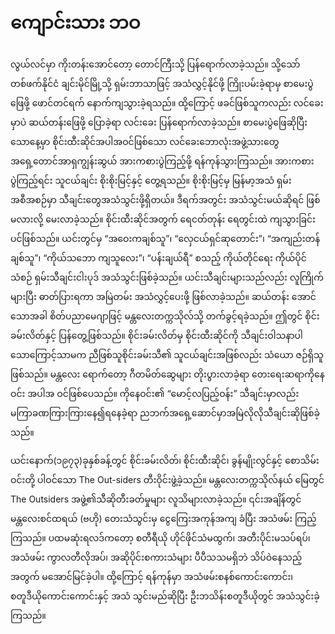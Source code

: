 # ကျောင်းသား ဘဝ

လွယ်လင်မှာ ကိုးတန်းအောင်တော့ တောင်ကြီးသို့ ပြန်ရောက်လာခဲ့သည်။ သို့သော် တစ်ဖက်နိုင်ငံ ချင်းမိုင်မြို့သို့ ရှမ်းဘာသာဖြင့် အသံလွှင့်နိုင်ဖို့ ကြိုးပမ်းခဲ့ရာမှ စာမေးပွဲဖြေဖို့ ဖောင်တင်ရက် နောက်ကျသွားခဲ့ရသည်။ ထို့ကြောင့် ဖခင်ဖြစ်သူကလည်း လင်ခေးမှာပဲ ဆယ်တန်းဖြေဖို့ ပြောခဲ့ရာ လင်းခေး ပြန်ရောက်လာခဲ့သည်။ စာမေးပွဲဖြေဆိုပြီးသောနေ့မှာ စိုင်းထီးဆိုင်အပါအဝင်ဖြစ်သော လင်ခေးဘောလုံးအဖွဲ့သားတွေ အရှေ့တောင်အာရှကျွန်းဆွယ် အားကစားပွဲကြည့်ဖို့ ရန်ကုန်သွားကြသည်။ အားကစားပွဲကြည့်ရင်း သူငယ်ချင်း စိုးစိုးမြင့်နှင့် တွေ့ရသည်။ စိုးစိုးမြင့်မှ မြန်မာ့အသံ ရှမ်းအစီအစဉ်မှာ သီချင်းတွေအသံသွင်းဖို့ရှိတယ်။ ဒီရက်အတွင်း အသံသွင်းမယ်ဆိုရင် ဖြစ်မလားလို့ မေးလာခဲ့သည်။ စိုင်းထီးဆိုင်အတွက် ရေငတ်တုန်း ရေတွင်းထဲ ကျသွားခြင်းပင်ဖြစ်သည်။ ယင်းတွင်မှ “အဝေးကချစ်သူ”၊ “လှေငယ်ရှင်ဆုတောင်း”၊ “အကျည်းတန်ချစ်သူ”၊ “ကိုယ်သဘော ကျသူလေး”၊ “ပန်းချယ်ရီ” စသည့် ကိုယ်တိုင်ရေး ကိုယ်ပိုင်သံစဉ် ရှမ်းသီချင်းငါးပုဒ် အသံသွင်းဖြစ်ခဲ့သည်။ ယင်းသီချင်းများသည်လည်း လူကြိုက်များပြီး ဓာတ်ပြားရကာ အမြဲတမ်း အသံလွှင့်ပေးဖို့ ဖြစ်လာခဲ့သည်။ ဆယ်တန်း အောင်သောအခါ စိတ်ပညာမေဂျာဖြင့် မန္တလေးတက္ကသိုလ်သို့ တက်ခွင့်ရခဲ့သည်။ ဤတွင် စိုင်းခမ်းလိတ်နှင့် ပြန်တွေ့ဖြစ်သည်။ စိုင်းခမ်းလိတ်မှ စိုင်းထီးဆိုင်ကို သီချင်းဝါသနာပါသောကြောင့်သာမက ညီဖြစ်သူစိုင်းခမ်းသီ၏ သူငယ်ချင်းအဖြစ်လည်း သံယော ဇဉ်ရှိသူဖြစ်သည်။ မန္တလေး ရောက်တော့ ဂီတမိတ်ဆွေများ တိုးပွားလာခဲ့ရာ တေးရေးဆရာကိုနေဝင်း အပါအ ဝင်ဖြစ်ပေသည်။ ကိုနေဝင်း၏ “မောင့်လပြည့်ဝန်း” သီချင်းမှာလည်း မကြာခဏကြားကြားနေ၍ရနေခဲ့ရာ ညဘက်အရှေ့ဆောင်မှာအမြဲလိုလိုသီချင်းဆိုဖြစ်ခဲ့သည်။

ယင်းနောက်\(၁၉၇၃\)ခုနှစ်ခန့်တွင် စိုင်းခမ်းလိတ်၊ စိုင်းထီးဆိုင်၊ ခွန်မျိုးလွင်နှင့် စောသိမ်းဝင်းတို့ ပါဝင်သော The Out-siders တီးဝိုင်းဖွဲ့ခဲ့သည်။ မန္တလေးတက္ကသိုလ်နယ် မြေတွင် The Outsiders အဖွဲ့၏သီဆိုတီးခတ်မှုများ လူသိများလာခဲ့သည်။ ၎င်းအချိန်တွင် မန္တလေးစင်ထရယ် \(ဗဟို\) တေးသံသွင်းမှ ငွေကြေးအကုန်အကျ ခံပြီး အသံဖမ်း ကြည့်ကြသည်။ ပထမဆုံးရလဒ်ကတော့ စတီရီယို ဟိုင်ဖိုင်သံမထွက်၊ အတီးပိုင်းမသပ်ရပ်၊ အသံဖမ်း ကွာလတီလိုအပ်၊ အဆိုပိုင်းစကားသံများ ပီပီသသမရှိဘဲ သိပ်ဝဲနေသည့် အတွက် မအောင်မြင်ခဲ့ပါ။ ထို့ကြောင့် ရန်ကုန်မှာ အသံဖမ်းစနစ်ကောင်းကောင်း၊ စတူဒီယိုကောင်းကောင်းနှင့် အသံ သွင်းမည်ဆိုပြီး ဦးဘသိန်းစတူဒီယိုတွင် အသံသွင်းခဲ့ကြသည်။

